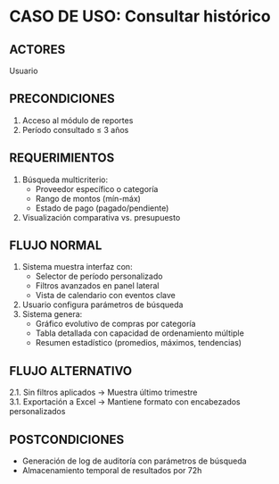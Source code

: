 # CASO DE USO: Consultar histórico

## ACTORES  
Usuario

## PRECONDICIONES
1. Acceso al módulo de reportes  
2. Período consultado ≤ 3 años  

## REQUERIMIENTOS  
1. Búsqueda multicriterio:  
   - Proveedor específico o categoría  
   - Rango de montos (mín-máx)  
   - Estado de pago (pagado/pendiente)  
2. Visualización comparativa vs. presupuesto  

## FLUJO NORMAL 
1. Sistema muestra interfaz con:  
   - Selector de período personalizado  
   - Filtros avanzados en panel lateral  
   - Vista de calendario con eventos clave  
2. Usuario configura parámetros de búsqueda  
3. Sistema genera:  
   - Gráfico evolutivo de compras por categoría  
   - Tabla detallada con capacidad de ordenamiento múltiple  
   - Resumen estadístico (promedios, máximos, tendencias)  

## FLUJO ALTERNATIVO 
2.1. Sin filtros aplicados → Muestra último trimestre  
3.1. Exportación a Excel → Mantiene formato con encabezados personalizados  

## POSTCONDICIONES  
- Generación de log de auditoría con parámetros de búsqueda  
- Almacenamiento temporal de resultados por 72h  